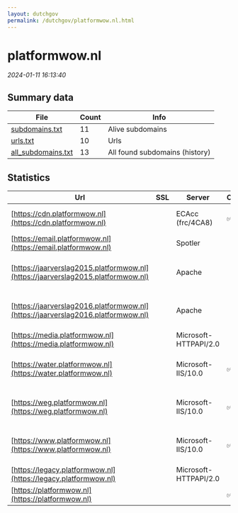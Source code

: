 ```yaml
---
layout: dutchgov
permalink: /dutchgov/platformwow.nl.html
---
```



# platformwow.nl
*2024-01-11 16:13:40*
## Summary data


| File       | Count | Info |
|------------|-------|------|
|[subdomains.txt](/data/platformwow.nl/subdomains.txt)|11|Alive subdomains|
|[urls.txt](/data/platformwow.nl/urls.txt)|10|Urls|
|[all_subdomains.txt](/data/platformwow.nl/all_subdomains.txt)|13|All found subdomains (history)|


## Statistics


| Url | SSL | Server | Cookie | HSTS | CSP | XFO | XXP | RP | Tech |Title |
|------------|-------|------|------|------|------|------|------|------|------|------|
|[https://cdn.platformwow.nl](https://cdn.platformwow.nl)| |ECAcc (frc/4CA8)|:white_check_mark: |:white_check_mark: | | :white_check_mark: | :white_check_mark: | :white_check_mark: |Alpine.js Azure Azure CDN HSTS|Platform WOW|
|[https://email.platformwow.nl](https://email.platformwow.nl)| |Spotler| |:white_check_mark: | | | | :white_check_mark: |HSTS||
|[https://jaarverslag2015.platformwow.nl](https://jaarverslag2015.platformwow.nl)| |Apache| | | | | | :white_check_mark: |Apache HTTP Server HSTS|404 Not Found|
|[https://jaarverslag2016.platformwow.nl](https://jaarverslag2016.platformwow.nl)| |Apache| | | | | | :white_check_mark: |Apache HTTP Server HSTS|404 Not Found|
|[https://media.platformwow.nl](https://media.platformwow.nl)| |Microsoft-HTTPAPI/2.0| | | | | | :white_check_mark: |Microsoft HTTPAPI:2.0||
|[https://water.platformwow.nl](https://water.platformwow.nl)| |Microsoft-IIS/10.0|:white_check_mark: |:white_check_mark: | | :white_check_mark: | :white_check_mark: | :white_check_mark: |Azure HSTS IIS:10.0 Windows Server|Document Moved|
|[https://weg.platformwow.nl](https://weg.platformwow.nl)| |Microsoft-IIS/10.0|:white_check_mark: |:white_check_mark: | | :white_check_mark: | :white_check_mark: | :white_check_mark: |Azure HSTS IIS:10.0 Windows Server|Document Moved|
|[https://www.platformwow.nl](https://www.platformwow.nl)| |Microsoft-IIS/10.0|:white_check_mark: |:white_check_mark: | | :white_check_mark: | :white_check_mark: | :white_check_mark: |Azure HSTS IIS:10.0 Windows Server|Document Moved|
|[https://legacy.platformwow.nl](https://legacy.platformwow.nl)| |Microsoft-HTTPAPI/2.0| | | | | | :white_check_mark: |Microsoft HTTPAPI:2.0|Not Found|
|[https://platformwow.nl](https://platformwow.nl)| ||:white_check_mark: |:white_check_mark: | | :white_check_mark: | :white_check_mark: | :white_check_mark: |Alpine.js Azure HSTS|Platform WOW|